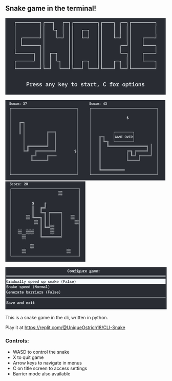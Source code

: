 ## Snake game in the terminal!
![title screen](https://raw.githubusercontent.com/ading2210/snake-cli/master/images/title.png)

<img src="https://raw.githubusercontent.com/ading2210/snake-cli/master/images/game.png" alt="game" width="250"/><img src="https://raw.githubusercontent.com/ading2210/snake-cli/master/images/gameover.png" alt="game over" width="250"/><img src="https://raw.githubusercontent.com/ading2210/snake-cli/master/images/barriers.png" alt="barriers mode" width="250" height="250"/>

![menu screen](https://raw.githubusercontent.com/ading2210/snake-cli/master/images/menu.png)

This is a snake game in the cli, written in python. 

Play it at https://replit.com/@UniqueOstrich18/CLI-Snake

### Controls:
- WASD to control the snake
- X to quit game
- Arrow keys to navigate in menus
- C on title screen to access settings
- Barrier mode also available 